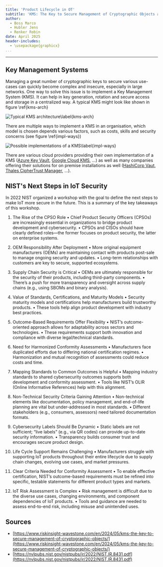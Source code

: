 ```yaml
---
title: 'Product Lifecycle in OT'
subtitle: 'KMS: The Key to Secure Management of Cryptographic Objects and NIST's Next Steps in IoT Security'
author:
  - Boss Marco
  - Hubler Jens
  - Renker Robin
date: April 2025
header-includes:
  - \usepackage{graphicx}
...
```


---

## Key Management Systems

Managing a great number of cryptographic keys to secure various use-cases can
quickly become complex and insecure, especially in large networks. One way to
solve this issue is to implement a Key Management System (KMS). It can help in key
generation, rotation and secure access and storage in a centralized way.
A typical KMS might look like shown in figure \ref{kms-arch}

![Typical KMS architecture\label{kms-arch}](https://www.riskinsight-wavestone.com/wp-content/uploads/2024/05/Capture-decran-2024-05-29-144022.png)

There are multiple ways to implement a KMS in an organisation,
which model is chosen depends various factors, such as costs, skills and security
concerns (see figure \ref{impl-ways})

![Possible implementations of a KMS\label{impl-ways}](https://www.riskinsight-wavestone.com/wp-content/uploads/2024/05/Capture-decran-2024-05-29-144058.png)

There are various cloud providers providing their own implementation of a KMS
([Azure Key Vault](https://azure.microsoft.com/en-us/products/key-vault),
[Google Cloud KMS](https://cloud.google.com/security/products/security-key-management), ...)
as well as many companies offering their solutions for on premise installations as well
([HashiCorp Vaut](https://www.vaultproject.io/),
[Thales CipherTrust Manager](https://cpl.thalesgroup.com/encryption/ciphertrust-manager), ...).

## NIST's Next Steps in IoT Security

In 2022 NIST organized a workshop with the goal to define the next steps to make IoT more secure in the future.
This is a summary of the key takeaways of this workshop.

1. The Rise of the CPSO Role
	•	Chief Product Security Officers (CPSOs) are increasingly essential in organizations to bridge product development and cybersecurity.
	•	CPSOs and CISOs should have clearly defined roles—the former focuses on product security, the latter on enterprise systems.

2. OEM Responsibility After Deployment
	•	More original equipment manufacturers (OEMs) are maintaining contact with products post-sale to manage ongoing security and updates.
	•	Long-term relationships with customers are key to secure, supported ecosystems.

3. Supply Chain Security is Critical
	•	OEMs are ultimately responsible for the security of their products, including third-party components.
	•	There’s a push for more transparency and oversight across supply chains (e.g., using SBOMs and binary analysis).

4. Value of Standards, Certifications, and Maturity Models
	•	Security maturity models and certifications help manufacturers build trustworthy products.
	•	These tools help align product development with industry best practices.

5. Outcome-Based Requirements Offer Flexibility
	•	NIST’s outcome-oriented approach allows for adaptability across sectors and technologies.
	•	These requirements support both innovation and compliance with diverse legal/technical standards.

6. Need for Harmonized Conformity Assessments
	•	Manufacturers face duplicated efforts due to differing national certification regimes.
	•	Harmonization and mutual recognition of assessments could reduce costs and time.

7. Mapping Standards to Common Outcomes is Helpful
	•	Mapping industry standards to shared cybersecurity outcomes supports both development and conformity assessment.
	•	Tools like NIST’s OLIR (Online Informative References) help with this alignment.

8. Non-Technical Security Criteria Gaining Attention
	•	Non-technical elements like documentation, policy management, and end-of-life planning are vital but under-addressed in most standards.
	•	Different stakeholders (e.g., consumers, assessors) need tailored documentation formats.

9. Cybersecurity Labels Should Be Dynamic
	•	Static labels are not sufficient; “live labels” (e.g., via QR codes) can provide up-to-date security information.
	•	Transparency builds consumer trust and encourages secure product design.

10. Life Cycle Support Remains Challenging
	•	Manufacturers struggle with supporting IoT products throughout their entire lifecycle due to supply chain changes, evolving use cases, and market pressures.

11. Clear Criteria Needed for Conformity Assessment
	•	To enable effective certification, NIST’s outcome-based requirements must be refined into specific, testable statements for different product types and markets.

12. IoT Risk Assessment is Complex
	•	Risk management is difficult due to the diverse use cases, changing environments, and component dependencies of IoT products.
	•	Tools and guidance are needed to assess end-to-end risk, including misuse and unintended uses.

## Sources

- [https://www.riskinsight-wavestone.com/en/2024/05/kms-the-key-to-secure-management-of-cryptographic-objects/](https://www.riskinsight-wavestone.com/en/2024/05/kms-the-key-to-secure-management-of-cryptographic-objects/)
- [https://nvlpubs.nist.gov/nistpubs/ir/2022/NIST.IR.8431.pdf](https://nvlpubs.nist.gov/nistpubs/ir/2022/NIST.IR.8431.pdf)
